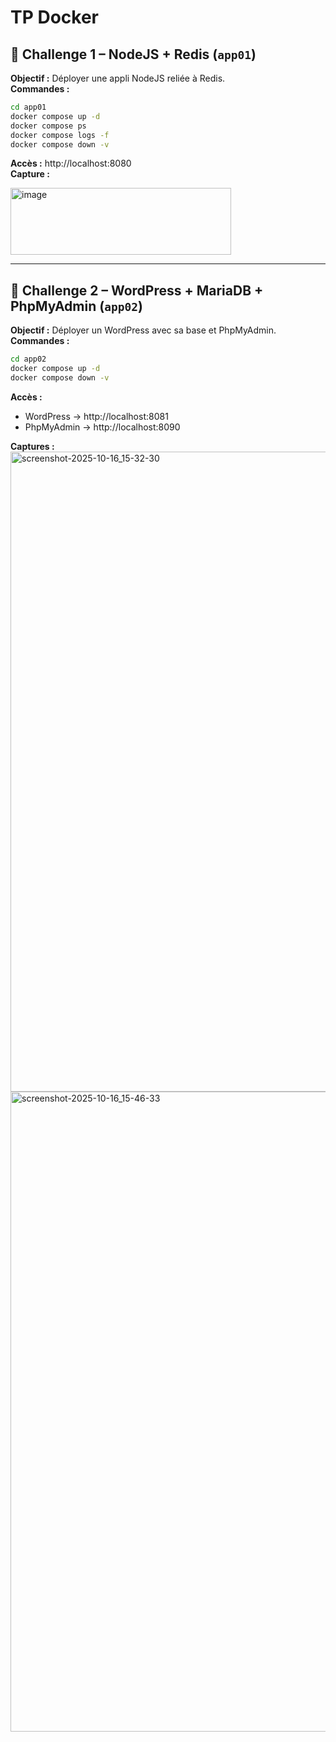 # TP Docker

## 🔹 Challenge 1 – NodeJS + Redis (`app01`)
**Objectif :** Déployer une appli NodeJS reliée à Redis.  
**Commandes :**
```bash
cd app01  
docker compose up -d  
docker compose ps  
docker compose logs -f  
docker compose down -v  
```
**Accès :** http://localhost:8080  
**Capture :** 

<img width="353" height="107" alt="image" src="https://github.com/user-attachments/assets/2c1a8c74-e0b9-4a9e-878f-3addb9414f8b" />


---

## 🔹 Challenge 2 – WordPress + MariaDB + PhpMyAdmin (`app02`)
**Objectif :** Déployer un WordPress avec sa base et PhpMyAdmin.  
**Commandes :**
```bash
cd app02  
docker compose up -d  
docker compose down -v  
```
**Accès :**  
- WordPress → http://localhost:8081  
- PhpMyAdmin → http://localhost:8090  

**Captures :**  
<img width="1536" height="1024" alt="screenshot-2025-10-16_15-32-30" src="https://github.com/user-attachments/assets/2a5c8adc-6a25-406d-b8af-2ad6129b2079" />
<img width="1536" height="1024" alt="screenshot-2025-10-16_15-46-33" src="https://github.com/user-attachments/assets/17245a7b-fb64-48f8-b311-f90bdc400e5c" />

